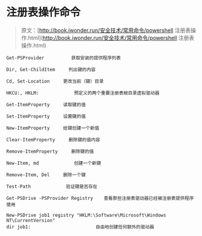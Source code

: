 # 注册表操作命令

> 原文：[http://book.iwonder.run/安全技术/常用命令/powershell 注册表操作.html](http://book.iwonder.run/安全技术/常用命令/powershell 注册表操作.html)

```
Get-PSProvider          获取安装的提供程序列表

Dir, Get-ChildItem     列出键的内容

Cd, Set-Location     更改当前（键）目录

HKCU:, HKLM:             预定义的两个重要注册表根目录虚拟驱动器

Get-ItemProperty     读取键的值

Set-ItemProperty     设置键的值

New-ItemProperty     给键创建一个新值

Clear-ItemProperty     删除键的值内容

Remove-ItemProperty     删除键的值

New-Item, md             创建一个新键

Remove-Item, Del     删除一个键

Test-Path             验证键是否存在

Get-PSDrive -PSProvider Registry    查看那些注册表驱动器已经被注册表提供程序使用

New-PSDrive job1 registry "HKLM:\Software\Microsoft\Windows NT\CurrentVersion" 
dir job1:                        自由地创建任何额外的驱动器 
```

